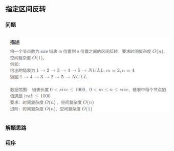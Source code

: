 ## 指定区间反转
### 问题
<img src="../../../pic/C-Lang/C++/Data Structure/listnode_exp1.png" style="width:600px;padding:10px;"/>

### 解题思路

### 程序
```

```